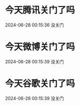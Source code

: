 # 今天腾讯关门了吗

2024-06-28 00:15:36 没关门

# 今天微博关门了吗

2024-06-28 00:15:39 没关门

# 今天谷歌关门了吗

2024-06-28 00:15:39 没关门

